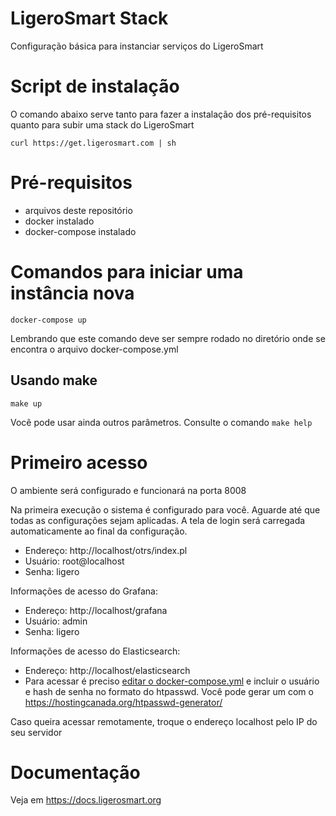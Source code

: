 # LigeroSmart Stack

Configuração básica para instanciar serviços do LigeroSmart

# Script de instalação

O comando abaixo serve tanto para fazer a instalação dos pré-requisitos quanto para subir uma stack do LigeroSmart
```
curl https://get.ligerosmart.com | sh
```

# Pré-requisitos

* arquivos deste repositório
* docker instalado
* docker-compose instalado

# Comandos para iniciar uma instância nova
```
docker-compose up
```
Lembrando que este comando deve ser sempre rodado no diretório onde se encontra o arquivo docker-compose.yml

## Usando make
```
make up
```
Você pode usar ainda outros parâmetros. Consulte o comando `make help`


# Primeiro acesso

O ambiente será configurado e funcionará na porta 8008

Na primeira execução o sistema é configurado para você. Aguarde até que todas as configurações sejam aplicadas.
A tela de login será carregada automaticamente ao final da configuração.

* Endereço: http://localhost/otrs/index.pl
* Usuário: root@localhost
* Senha: ligero

Informações de acesso do Grafana:
* Endereço: http://localhost/grafana
* Usuário: admin
* Senha: ligero

Informações de acesso do Elasticsearch:
* Endereço: http://localhost/elasticsearch
* Para acessar é preciso [editar o docker-compose.yml](https://github.com/LigeroSmart/ligerosmart-stack/blob/29cba5cc221b4dbbbf9ce7d0cdeb97985b496d77/docker-compose.yml#L113) e incluir o usuário e hash de senha no formato do htpasswd. Você pode gerar um com o https://hostingcanada.org/htpasswd-generator/


Caso queira acessar remotamente, troque o endereço localhost pelo IP do seu servidor

# Documentação

Veja em https://docs.ligerosmart.org


